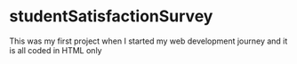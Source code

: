 # studentSatisfactionSurvey
This was my first project when I started my web development journey and it is all coded in HTML only
